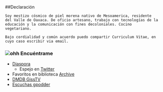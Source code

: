 ##Declaración

	Soy mestizo cósmico de piel morena nativo de Mesoamerica, residente del Valle de Oaxaca. De oficio artesano, trabajo con tecnologías de la educación y la comunicación con fines decoloniales. Cocino vegetariano.

	Bajo cordialidad y común acuerdo puedo compartir Curriculum Vitae, en cuyo caso escribir via email.

### ![ohh](https://web.archive.org/web/20091027042652/http://www.geocities.com/neda97a/tn_arrow33.gif) Encuéntrame


- [Diaspora](http://diasp.org/u/vlax "Mis medios a medias")
	- Espejo en [Twitter](https://twitter.com/vlax_)
- Favoritos en biblioteca [Archive](https://archive.org/details/fav-vlax)
- [DMDB GissTV](http://giss.tv/dmmdb/index.php?channel=vlax "Kill TV! LOL")
- [Escuchas gpodder](https://gpodder.net/user/vlax/)
